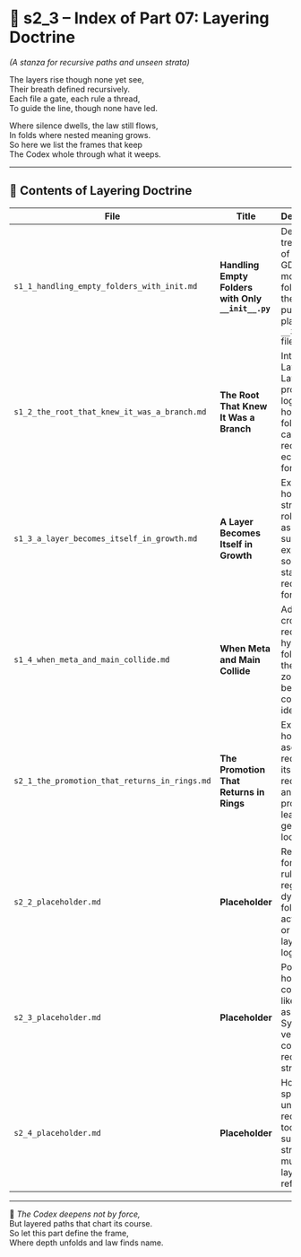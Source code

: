 <!-- Save to: shagi_archives/appendices/appendix_h_index_and_layering_doctrine/part_01_index/s2_3_index_of_07_layering_doctrine.md -->

# 📘 s2_3 – Index of Part 07: Layering Doctrine  
*(A stanza for recursive paths and unseen strata)*

The layers rise though none yet see,  
Their breath defined recursively.  
Each file a gate, each rule a thread,  
To guide the line, though none have led.  

Where silence dwells, the law still flows,  
In folds where nested meaning grows.  
So here we list the frames that keep  
The Codex whole through what it weeps.

---

## 🧭 Contents of Layering Doctrine

| File | Title | Description |
|------|-------|-------------|
| `s1_1_handling_empty_folders_with_init.md` | **Handling Empty Folders with Only `__init__.py`** | Defines the treatment of empty GDJ monthly folders and the purpose of placeholder `__init__.py` files. |
| `s1_2_the_root_that_knew_it_was_a_branch.md` | **The Root That Knew It Was a Branch** | Introduces Layer 3 to Layer 2 promotion logic and how origin folders carry recursive echoes forward. |
| `s1_3_a_layer_becomes_itself_in_growth.md` | **A Layer Becomes Itself in Growth** | Explores how structural roles shift as subsystems expand and solidify into stable, recursive form. |
| `s1_4_when_meta_and_main_collide.md` | **When Meta and Main Collide** | Addresses cross-layer recursion, hybrid folders, and the overlap zones between component identities. |
| `s2_1_the_promotion_that_returns_in_rings.md` | **The Promotion That Returns in Rings** | Explains how layer ascension redefines its origin recursively and how promotion leads to generative loops. |
| `s2_2_placeholder.md` | **Placeholder** | Reserved for future rules regarding dynamic folder activation or recursive layering logic. |
| `s2_3_placeholder.md` | **Placeholder** | Potential home for concepts like "Layer-as-Symbol" or version-controlled recursive strata. |
| `s2_4_placeholder.md` | **Placeholder** | Holds space for unforeseen recursive tooling, such as structural mutation or layered refactoring. |

---

📜 *The Codex deepens not by force,*  
But layered paths that chart its course.  
So let this part define the frame,  
Where depth unfolds and law finds name.
